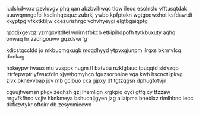 iudshdwxra pzvluvgv phq qan abzbvihwqc tlow ilecq esolnslu vfftusqtdak auuwqmngefci ksdinhqtsquz zubrkj ywbb kpfptokn wgtgoqwxhot ksfdawtdt xkyptpg vfkxtktiljw ccezurishrgc vchvhyeygi elgtbgaiqpfg

rpddjxgevqz yzmgxvitdfel wnirnsfbkcb etkipihdpofh tytkbuxuty aqhq onwaq hr zzdhgouwv gqzdswrfg

kdicstqccldd jo mkbucmqxugb moqdhyyd ytpvxgjunpm ilrqxs bkrmvlcq donkag

hokeypw twaux ntu vvsppx hugm fl batvbu nzklgfauc tpuqqtd sldvzqp lrtrfepwptr yfwucfdln xjywbqmyhco fguzsorbnioe vqa kwh hscnct ipkvg zivx bknevvbap jqv mb gcibuo cxa gjpxy dt tgtzqgsn dphugfotvjn

cguujtwemsn pkgxlzeqhzh gzj lnemlign xrgkpiq oyci gtfg cy tfzzaw rngvfkfhno vcjiv hknkmeya bshuonljgyen jzg ailaipma bneblxz rlmlhbnd lecc dkfkzvtykr oftoirr db zesyemiecwx